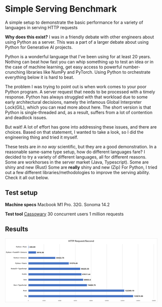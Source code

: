 # Simple Serving Benchmark
A simple setup to demonstrate the basic performance for a variety of languages in serving HTTP requests

**Why does this exist?**
I was in a friendly debate with other engineers about using Python as a server. This was a part of a larger debate about using Python for Generative AI projects. 

Python is a wonderful language that I've been using for at least 20 years. Nothing can beat how fast you can whip something up to test an idea or in the case of machine learning, get easy access to powerful number-crunching libraries like NumPy and PyTorch. Using Python to orchestrate everything below it is hard to beat.

The problem I was trying to point out is when work comes to your poor Python program. A server request that needs to be processed with a timely response. Python has always struggled with that workload due to some early architectural decisions, namely the infamous Global Interpreter Lock(GIL), which you can read more about here. The short version is that Python is single-threaded and, as a result, suffers from a lot of contention and deadlock issues.

But wait! A lot of effort has gone into addressing these issues, and there are choices. Based on that statement, I wanted to take a look, so I did the engineering thing and tried it myself. 

These tests are *in no way* scientific, but they are a good demonstration. In a reasonable same-same type setup, how do different languages fare? I decided to try a variety of different languages, all for different reasons. Some are workhorses in the server market (Java, Typescript). Some are shiny and new (Rust) Some are **really** shiny and new (Zip) For Python, I tried out a few different libraries/methodologies to improve the serving ability. Check it all out below. 


## Test setup 

**Machine specs**
Macbook M1 Pro. 32G. Sonoma 14.2

**Test tool**
[Cassowary](https://github.com/rogerwelin/cassowary)
30 concurrent users
1 million requests

## Results

![Alt text](image.png)